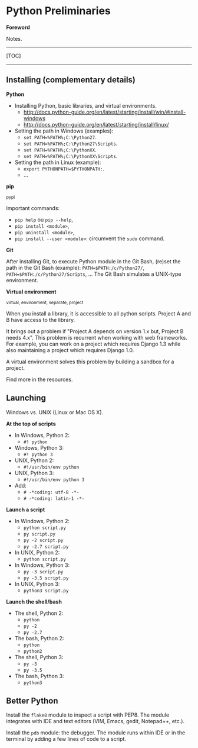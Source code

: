 # Python Preliminaries

**Foreword**

Notes.

-----

[TOC]

-----

## Installing (complementary details)

**Python**

- Installing Python, basic libraries, and virtual environments.
    - http://docs.python-guide.org/en/latest/starting/install/win/#install-windows
    - http://docs.python-guide.org/en/latest/starting/install/linux/
- Setting the path in Windows (examples):
    - `set PATH=%PATH%;C:\Python27`.
    - `set PATH=%PATH%;C:\Python27\Scripts`.
    - `set PATH=%PATH%;C:\PythonXX`.
    - `set PATH=%PATH%;C:\PythonXX\Scripts`.
- Setting the path in Linux (example):
    - `export PYTHONPATH=$PYTHONPATH:`.
    - ...

**pip**

<sub>pypi</sub>

Important commands:

- `pip help` ou `pip --help`,
- `pip install <module>`,
- `pip uninstall <module>`,
- `pip install --user <module>`: circumvent the `sudo` command.

**Git**

After installing Git, to execute Python module in the Git Bash, (re)set the path in the Git Bash (example): `PATH=$PATH:/c/Python27/`, `PATH=$PATH:/c/Python27/Scripts`, ... The Git Bash simulates a UNIX-type environment.

**Virtual environment**

<sub>virtual, environment, separate, project</sub>

When you install a library, it is accessible to all python scripts. Project A and B have access to the library. 

It brings out a problem if "Project A depends on version 1.x but, Project B needs 4.x". This problem is recurrent when working with web frameworks. For example, you can work on a project which requires Django 1.3 while also maintaining a project which requires Django 1.0.

A virtual environment solves this problem by building a sandbox for a project.

Find more in the resources.

## Launching

Windows vs. UNIX (Linux or Mac OS X).

**At the top of scripts**

- In Windows, Python 2:
    - `#! python`
- Windows, Python 3:
    - `#! python 3`
- UNIX, Python 2:
    - `#!/usr/bin/env python`
- UNIX, Python 3:
    - `#!/usr/bin/env python 3`
- Add:
    - `# -*coding: utf-8 -*-`
    - `# -*coding: latin-1 -*-`

**Launch a script**

- In Windows, Python 2:
    - `python script.py`
    - `py script.py`
    - `py -2 script.py`
    - `py -2.7 script.py`
- In UNIX, Python 2:
    - `python script.py`
- In Windows, Python 3:
    - `py -3 script.py`
    - `py -3.5 script.py`
- In UNIX, Python 3:
    - `python3 script.py`
    
**Launch the shell/bash**

- The shell, Python 2:
    - `python`
    - `py -2`
    - `py -2.7`
- The bash, Python 2:
    - `python`
    - `python2`
- The shell, Python 3:
    - `py -3`
    - `py -3.5`
- The bash, Python 3:
    - `python3`
    
## Better Python

Install the `flake8` module to inspect a script with PEP8. The module integrates with IDE and text editors (VIM, Emacs, gedit, Notepad++, etc.).

Install the `pdb` module: the debugger. The module runs within IDE or in the terminal by adding a few lines of code to a script.